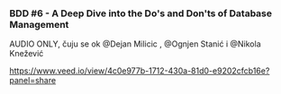 ### BDD #6 - A Deep Dive into the Do's and Don'ts of Database Management


AUDIO ONLY, čuju se ok
@Dejan Milicic  , @Ognjen Stanić   i @Nikola Knežević

https://www.veed.io/view/4c0e977b-1712-430a-81d0-e9202cfcb16e?panel=share
